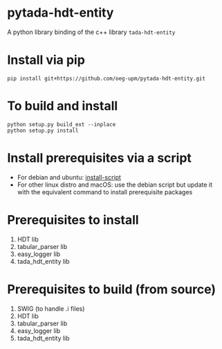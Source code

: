 # pytada-hdt-entity
A python library binding of the c++ library `tada-hdt-entity`


# Install via pip
```
pip install git+https://github.com/oeg-upm/pytada-hdt-entity.git
```

# To build and install
```
python setup.py build_ext --inplace
python setup.py install
```

# Install prerequisites via a script
* For debian and ubuntu: 
[install-script](https://github.com/oeg-upm/tada-web/blob/master/setup.sh)
* For other linux distro and macOS: 
use the debian script but update it with the equivalent command to install prerequisite packages



# Prerequisites to install
1. HDT lib
2. tabular_parser lib
3. easy_logger lib
4. tada_hdt_entity lib


# Prerequisites to build (from source)
1. SWIG (to handle .i files)
2. HDT lib
3. tabular_parser lib
4. easy_logger lib
5. tada_hdt_entity lib
